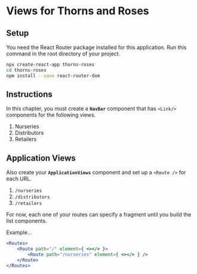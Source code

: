 # Views for Thorns and Roses

## Setup

You need the React Router package installed for this application. Run this command in the root directory of your project.

```sh
npx create-react-app thorns-roses
cd thorns-roses
npm install --save react-router-dom
```

## Instructions

In this chapter, you must create a **`NavBar`** component that has `<Link/>` components for the following views.

1. Nurseries
1. Distributors
1. Retailers

## Application Views

Also create your **`ApplicationViews`** component and set up a `<Route />` for each URL.

1. `/nurseries`
1. `/distributors`
1. `/retailers`

For now, each one of your routes can specify a fragment until you build the list components.

Example...

```jsx
<Routes>
    <Route path="/" element={ <></> }>
        <Route path="/nurseries" element={ <></> } />
    </Route>
</Routes>
```

